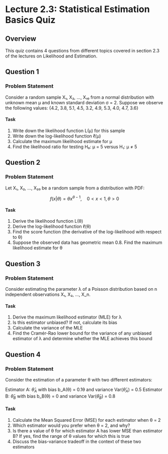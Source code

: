 # Lecture 2.3: Statistical Estimation Basics Quiz

## Overview
This quiz contains 4 questions from different topics covered in section 2.3 of the lectures on Likelihood and Estimation.

## Question 1

### Problem Statement
Consider a random sample X₁, X₂, ..., X₁₀ from a normal distribution with unknown mean μ and known standard deviation σ = 2. Suppose we observe the following values:
{4.2, 3.8, 5.1, 4.5, 3.2, 4.9, 5.3, 4.0, 4.7, 3.6}

#### Task
1. Write down the likelihood function L(μ) for this sample
2. Write down the log-likelihood function ℓ(μ)
3. Calculate the maximum likelihood estimate for μ
4. Find the likelihood ratio for testing H₀: μ = 5 versus H₁: μ ≠ 5

## Question 2

### Problem Statement
Let X₁, X₂, ..., X₂₀ be a random sample from a distribution with PDF:

$$f(x|\theta) = \theta x^{\theta-1}, \quad 0 < x < 1, \theta > 0$$

#### Task
1. Derive the likelihood function L(θ)
2. Derive the log-likelihood function ℓ(θ)
3. Find the score function (the derivative of the log-likelihood with respect to θ)
4. Suppose the observed data has geometric mean 0.8. Find the maximum likelihood estimate for θ

## Question 3

### Problem Statement
Consider estimating the parameter λ of a Poisson distribution based on n independent observations X₁, X₂, ..., X_n.

#### Task
1. Derive the maximum likelihood estimator (MLE) for λ
2. Is this estimator unbiased? If not, calculate its bias
3. Calculate the variance of the MLE
4. Find the Cramér-Rao lower bound for the variance of any unbiased estimator of λ and determine whether the MLE achieves this bound

## Question 4

### Problem Statement
Consider the estimation of a parameter θ with two different estimators:

Estimator A: $\hat{\theta}_A$ with bias b_A(θ) = 0.1θ and variance Var($\hat{\theta}_A$) = 0.5
Estimator B: $\hat{\theta}_B$ with bias b_B(θ) = 0 and variance Var($\hat{\theta}_B$) = 0.8

#### Task
1. Calculate the Mean Squared Error (MSE) for each estimator when θ = 2
2. Which estimator would you prefer when θ = 2, and why?
3. Is there a value of θ for which estimator A has lower MSE than estimator B? If yes, find the range of θ values for which this is true
4. Discuss the bias-variance tradeoff in the context of these two estimators 